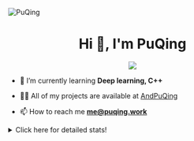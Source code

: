 ![PuQing](https://user-images.githubusercontent.com/27223114/171565019-9a56fae6-b08b-421f-99db-7e830da42371.png)

<h1 align="center">Hi 👋, I'm PuQing</h1>

<p align="center">
  <img src="https://github-widgetbox.vercel.app/api/profile?username=AndPuQing&data=followers,repositories,stars,commits"/>
</p>

- 🌱 I’m currently learning **Deep learning, C++**

- 👨‍💻 All of my projects are available at [AndPuQing](https://github.com/AndPuQing)

- 📫 How to reach me **me@puqing.work**

<details>
<summary>Click here for detailed stats!</summary>

<!--START_SECTION:waka-->
**I'm a Night 🦉** 

```text
🌞 Morning    34 commits     ██░░░░░░░░░░░░░░░░░░░░░░░   10.62% 
🌆 Daytime    115 commits    █████████░░░░░░░░░░░░░░░░   35.94% 
🌃 Evening    118 commits    █████████░░░░░░░░░░░░░░░░   36.88% 
🌙 Night      53 commits     ████░░░░░░░░░░░░░░░░░░░░░   16.56%

```


📊 **This Week I Spent My Time On** 

```text
💬 Programming Languages: 
Python                   12 hrs 51 mins      ███████████████░░░░░░░░░░   62.34% 
JavaScript               2 hrs 22 mins       ██░░░░░░░░░░░░░░░░░░░░░░░   11.49% 
Jupyter Notebook         1 hr 56 mins        ██░░░░░░░░░░░░░░░░░░░░░░░   9.39% 
JSON                     1 hr 21 mins        █░░░░░░░░░░░░░░░░░░░░░░░░   6.6% 
Other                    59 mins             █░░░░░░░░░░░░░░░░░░░░░░░░   4.78%

🔥 Editors: 
VS Code                  12 hrs 39 mins      ███████████████░░░░░░░░░░   61.37% 
PyCharm                  7 hrs 58 mins       █████████░░░░░░░░░░░░░░░░   38.63%

💻 Operating System: 
Windows                  15 hrs 30 mins      ██████████████████░░░░░░░   75.14% 
Linux                    4 hrs 54 mins       ██████░░░░░░░░░░░░░░░░░░░   23.78% 
WSL                      13 mins             ░░░░░░░░░░░░░░░░░░░░░░░░░   1.08%

```


<!--END_SECTION:waka-->
</details>
